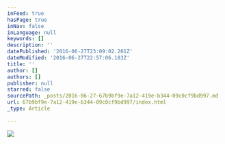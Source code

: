```yaml
---
inFeed: true
hasPage: true
inNav: false
inLanguage: null
keywords: []
description: ''
datePublished: '2016-06-27T23:09:02.201Z'
dateModified: '2016-06-27T22:57:06.183Z'
title: ''
author: []
authors: []
publisher: null
starred: false
sourcePath: _posts/2016-06-27-67b9bf9e-7a12-419e-b344-09c0cf9bd997.md
url: 67b9bf9e-7a12-419e-b344-09c0cf9bd997/index.html
_type: Article

---
```

![](https://the-grid-user-content.s3-us-west-2.amazonaws.com/1bafb67d-e4f5-4f3a-b778-89a0827717ca.jpg)